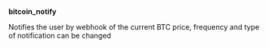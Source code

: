 <b>bitcoin_notify</b>

Notifies the user by webhook of the current BTC price, frequency and type of notification can be changed
